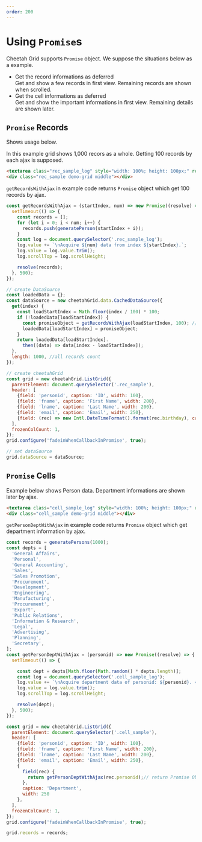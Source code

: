 ```yaml
---
order: 200
---
```


# Using `Promise`s

Cheetah Grid supports `Promise` object.
We suppose the situations below as a example.

- Get the record informations as deferred  
  Get and show a few records in first view. Remaining records are shown when scrolled.
- Get the cell informations as deferred  
  Get and show the important informations in first view. Remaining details are shown later.

## `Promise` Records

Shows usage below.

In this example grid shows 1,000 recors as a whole. Getting 100 records by each ajax is supposed.  

<code-preview>

```html
<textarea class="rec_sample_log" style="width: 100%; height: 100px;" readonly="true">ajax logs</textarea>
<div class="rec_sample demo-grid middle"></div>
```

`getRecordsWithAjax` in example code returns `Promise` object which get 100 records by ajax.

```js
const getRecordsWithAjax = (startIndex, num) => new Promise((resolve) => {
  setTimeout(() => {
    const records = [];
    for (let i = 0; i < num; i++) {
      records.push(generatePerson(startIndex + i));
    }
    const log = document.querySelector('.rec_sample_log');
    log.value += `\nAcquire ${num} data from index ${startIndex}.`;
    log.value = log.value.trim();
    log.scrollTop = log.scrollHeight;

    resolve(records);
  }, 500);
});

// create DataSource
const loadedData = {};
const dataSource = new cheetahGrid.data.CachedDataSource({
  get(index) {
    const loadStartIndex = Math.floor(index / 100) * 100;
    if (!loadedData[loadStartIndex]) {
      const promiseObject = getRecordsWithAjax(loadStartIndex, 100); // return Promise Object
      loadedData[loadStartIndex] = promiseObject;
    }
    return loadedData[loadStartIndex].
      then((data) => data[index - loadStartIndex]);
  },
  length: 1000, //all records count
});

// create cheetahGrid
const grid = new cheetahGrid.ListGrid({
  parentElement: document.querySelector('.rec_sample'),
  header: [
    {field: 'personid', caption: 'ID', width: 100},
    {field: 'fname', caption: 'First Name', width: 200},
    {field: 'lname', caption: 'Last Name', width: 200},
    {field: 'email', caption: 'Email', width: 250},
    {field: (rec) => new Intl.DateTimeFormat().format(rec.birthday), caption: 'birthday', width: 200},
  ],
  frozenColCount: 1,
});
grid.configure('fadeinWhenCallbackInPromise', true);

// set dataSource
grid.dataSource = dataSource;
```

</code-preview>

## `Promise` Cells

Example below shows Person data. Department informations are shown later by ajax.

<code-preview>

```html
<textarea class="cell_sample_log" style="width: 100%; height: 100px;" readonly="true">ajax logs</textarea>
<div class="cell_sample demo-grid middle"></div>
```

`getPersonDeptWithAjax` in example code returns `Promise` object which get department information by ajax.

```js
const records = generatePersons(1000);
const depts = [
  'General Affairs',
  'Personal',
  'General Accounting',
  'Sales',
  'Sales Promotion',
  'Procurement',
  'Development',
  'Engineering',
  'Manufacturing',
  'Procurement',
  'Export',
  'Public Relations',
  'Information & Research',
  'Legal',
  'Advertising',
  'Planning',
  'Secretary',
];
const getPersonDeptWithAjax = (personid) => new Promise((resolve) => {
  setTimeout(() => {

    const dept = depts[Math.floor(Math.random() * depts.length)];
    const log = document.querySelector('.cell_sample_log');
    log.value += `\nAcquire department data of personid: ${personid}. => department: ${dept}`;
    log.value = log.value.trim();
    log.scrollTop = log.scrollHeight;

    resolve(dept);
  }, 500);
});

const grid = new cheetahGrid.ListGrid({
  parentElement: document.querySelector('.cell_sample'),
  header: [
    {field: 'personid', caption: 'ID', width: 100},
    {field: 'fname', caption: 'First Name', width: 200},
    {field: 'lname', caption: 'Last Name', width: 200},
    {field: 'email', caption: 'Email', width: 250},
    {
      field(rec) {
        return getPersonDeptWithAjax(rec.personid);// return Promise Object
      },
      caption: 'Department',
      width: 250
    },
  ],
  frozenColCount: 1,
});
grid.configure('fadeinWhenCallbackInPromise', true);

grid.records = records;
```

</code-preview>
